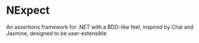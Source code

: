 # NExpect
An assertions framework for .NET with a BDD-like feel, inspired by Chai and Jasmine, designed to be user-extensible
